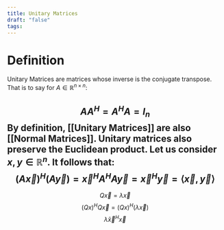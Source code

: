 ```yaml
---
title: Unitary Matrices
draft: "false"
tags:
---
```

# Definition
Unitary Matrices are matrices whose inverse is the conjugate transpose. That is to say for $A \in \mathbb{R}^{n \times n}$:

$$AA^H=A^HA=I_{n}$$
By definition, [[Unitary Matrices]] are also [[Normal Matrices]]. Unitary matrices also preserve the Euclidean product. Let us consider $x,y \in \mathbb{R}^n$. It follows that:
$$(A\vec{x})^H(A\vec{y})=\vec{x}^HA^HA\vec{y}=\vec{x}^H\vec{y}=\langle \vec{x}, \vec{y} \rangle$$
---
$$Q\vec{x}=\lambda \vec{x}$$
$$(Qx)^HQ\vec{x}=(Qx)^H(\lambda \vec{x})$$
$$\bar{\lambda}\vec{x}^H\vec{x}$$